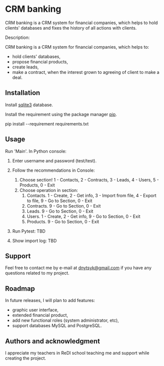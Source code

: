 # CRM banking

CRM banking is a CRM system for financial companies, which helps to hold clients' databases and fixes the history of all actions with clients. 

Description:

CRM banking is a CRM system for financial companies, which helps to:
- hold clients' databases,
- propose financial products,
- create leads,
- make a contract, when the interest grown to agreeing of client to make a deal.

## Installation

Install [sqlite3](https://www.sqlite.org/download.html/) database.

Install the requirement using the package manager [pip](https://pip.pypa.io/en/stable/).

pip install --requirement requirements.txt

## Usage

Run 'Main'.
In Python console:
1. Enter username and password (test/test).
2. Follow the recommendations in Console:
   1) Choose section! 
   1 - Contacts, 2 - Contracts, 3 - Leads, 4 - Users, 5 - Products, 0 - Exit
   2) Choose operation in section: 
      1) Contacts.
      1 - Create, 2 - Get info, 3 - Import from file, 4 - Export to file, 9 - Go to Section, 0 - Exit
      2) Contracts.
      9 - Go to Section, 0 - Exit
      3) Leads.
      9 - Go to Section, 0 - Exit
      4) Users.
      1 - Create, 2 - Get info, 9 - Go to Section, 0 - Exit
      5) Products.
      9 - Go to Section, 0 - Exit

3. Run Pytest: TBD
4. Show import log: TBD

## Support

Feel free to contact me by e-mail at dnytsyk@gmail.com if you have any questions related to my project.

## Roadmap

In future releases, I will plan to add features:
- graphic user interface,
- extended financial product,
- add new functional roles (system administrator, etc),
- support databases MySQL and PostgreSQL.

## Authors and acknowledgment

I appreciate my teachers in ReDI school teaching me and support while creating the project.
